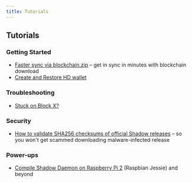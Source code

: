```yaml
---
title: Tutorials
---
```


## Tutorials

### Getting Started

* [Faster sync via blockchain.zip](fast-sync-blockchain/) – get in sync in minutes with blockchain download
* [Create and Restore HD wallet](create-restore-hd-wallet/)

### Troubleshooting

* [Stuck on Block X?](stuck-on-block-x/)

### Security

* [How to validate SHA256 checksums of official Shadow releases](validate-checksums-of-releases/) – so you won't get scammed downloading malware-infected release

### Power-ups

* [Compile Shadow Daemon on Raspberry Pi 2](shadow-daemon-raspberry-pi2/) (Raspbian Jessie) and beyond